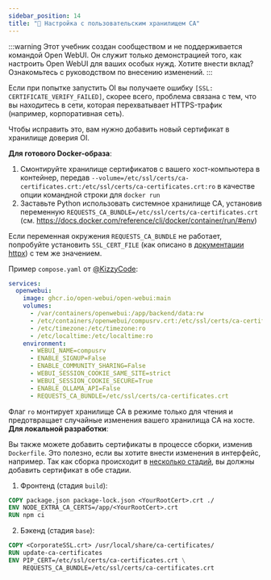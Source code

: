 ```yaml
---
sidebar_position: 14
title: "🛃 Настройка с пользовательским хранилищем CA"
---
```


:::warning
Этот учебник создан сообществом и не поддерживается командой Open WebUI. Он служит только демонстрацией того, как настроить Open WebUI для ваших особых нужд. Хотите внести вклад? Ознакомьтесь с руководством по внесению изменений.
:::

Если при попытке запустить OI вы получаете ошибку `[SSL: CERTIFICATE_VERIFY_FAILED]`, скорее всего, проблема связана с тем, что вы находитесь в сети, которая перехватывает HTTPS-трафик (например, корпоративная сеть).

Чтобы исправить это, вам нужно добавить новый сертификат в хранилище доверия OI.

**Для готового Docker-образа**:

1. Смонтируйте хранилище сертификатов с вашего хост-компьютера в контейнер, передав `--volume=/etc/ssl/certs/ca-certificates.crt:/etc/ssl/certs/ca-certificates.crt:ro` в качестве опции командной строки для `docker run`
2. Заставьте Python использовать системное хранилище CA, установив переменную `REQUESTS_CA_BUNDLE=/etc/ssl/certs/ca-certificates.crt` (см. https://docs.docker.com/reference/cli/docker/container/run/#env)

Если переменная окружения `REQUESTS_CA_BUNDLE` не работает, попробуйте установить `SSL_CERT_FILE` (как описано в [документации httpx](https://www.python-httpx.org/environment_variables/#ssl_cert_file)) с тем же значением.

Пример `compose.yaml` от [@KizzyCode](https://github.com/open-webui/open-webui/issues/1398#issuecomment-2258463210):

```yaml
services:
  openwebui:
    image: ghcr.io/open-webui/open-webui:main
    volumes:
      - /var/containers/openwebui:/app/backend/data:rw
      - /etc/containers/openwebui/compusrv.crt:/etc/ssl/certs/ca-certificates.crt:ro
      - /etc/timezone:/etc/timezone:ro
      - /etc/localtime:/etc/localtime:ro
    environment:
      - WEBUI_NAME=compusrv
      - ENABLE_SIGNUP=False
      - ENABLE_COMMUNITY_SHARING=False
      - WEBUI_SESSION_COOKIE_SAME_SITE=strict
      - WEBUI_SESSION_COOKIE_SECURE=True
      - ENABLE_OLLAMA_API=False
      - REQUESTS_CA_BUNDLE=/etc/ssl/certs/ca-certificates.crt
```

Флаг `ro` монтирует хранилище CA в режиме только для чтения и предотвращает случайные изменения вашего хранилища CA на хосте.
**Для локальной разработки**:

Вы также можете добавить сертификаты в процессе сборки, изменив `Dockerfile`. Это полезно, если вы хотите внести изменения в интерфейс, например.
Так как сборка происходит в [несколько стадий](https://docs.docker.com/build/building/multi-stage/), вы должны добавить сертификат в обе стадии.

1. Фронтенд (стадия `build`):

```dockerfile
COPY package.json package-lock.json <YourRootCert>.crt ./
ENV NODE_EXTRA_CA_CERTS=/app/<YourRootCert>.crt
RUN npm ci
```

2. Бэкенд (стадия `base`):

```dockerfile
COPY <CorporateSSL.crt> /usr/local/share/ca-certificates/
RUN update-ca-certificates
ENV PIP_CERT=/etc/ssl/certs/ca-certificates.crt \
    REQUESTS_CA_BUNDLE=/etc/ssl/certs/ca-certificates.crt
```
